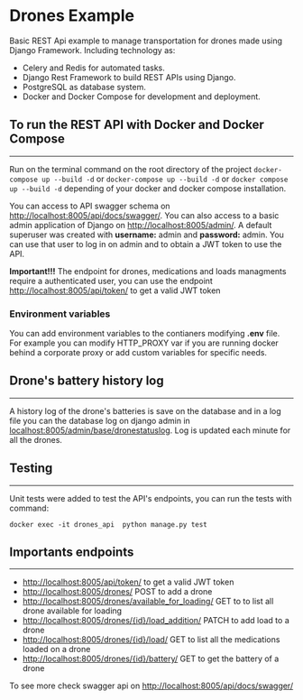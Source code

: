# Drones Example
Basic REST Api example to manage transportation for drones made using Django Framework. Including technology as:
* Celery and Redis for automated tasks.
* Django Rest Framework to build REST APIs using Django.
* PostgreSQL as database system.
* Docker and Docker Compose for development and deployment.

## To run the REST API with Docker and Docker Compose
***
Run on the terminal command on the root directory of the project `docker-compose up --build -d` or `docker-compose up --build -d` or `docker compose up --build -d` depending of your docker and docker compose installation. 

You can access to API swagger schema on [http://localhost:8005/api/docs/swagger/](http://localhost:8005/api/docs/swagger/).
You can also access to a basic admin application of Django on [http://localhost:8005/admin/](http://localhost:8005/admin/). A default superuser was created with **username:** admin and **password:** admin. You can use that user to log in on admin and to obtain a JWT token to use the API.

**Important!!!** The endpoint for drones, medications and loads managments require a authenticated user, you can use the endpoint [http://localhost:8005/api/token/](http://localhost:8005/api/token/) to get a valid JWT token

### Environment variables
You can add environment variables to the contianers modifying **.env** file. For example you can modify HTTP_PROXY var if you are running docker behind a corporate proxy or add custom variables for specific needs. 

## Drone's battery history log
***
A history log of the drone's batteries is save on the database and in a log file you can the database log on django admin in [localhost:8005/admin/base/dronestatuslog](localhost:8005/admin/base/dronestatuslog). Log is updated each minute for all the drones.

## Testing
***
Unit tests were added to test the API's endpoints, you can run the tests with command: 

`docker exec -it drones_api  python manage.py test`

## Importants endpoints
***
* [http://localhost:8005/api/token/](http://localhost:8005/api/token/) to get a valid JWT token
* [http://localhost:8005/drones/](http://localhost:8005/drones/) POST to add a drone
* [http://localhost:8005/drones/available_for_loading/](http://localhost:8005/drones/available_for_loading/) GET to to list all drone available for loading
* [http://localhost:8005/drones/{id}/load_addition/](http://localhost:8005/drones/{id}/load_addition/) PATCH to add load to a drone
* [http://localhost:8005/drones/{id}/load/](http://localhost:8005/drones/{id}/load/) GET to list all the medications loaded on a drone
* [http://localhost:8005/drones/{id}/battery/](http://localhost:8005/drones/{id}/battery/) GET to get the battery of a drone

To see more check swagger api on [http://localhost:8005/api/docs/swagger/](http://localhost:8005/api/docs/swagger/)